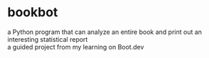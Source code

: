 # bookbot
a Python program that can analyze an entire book and print out an interesting statistical report\
a guided project from my learning on Boot.dev

